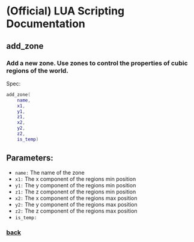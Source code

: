 
# (Official) LUA Scripting Documentation

## add_zone

### Add a new zone. Use zones to control the properties of cubic regions of the world.

Spec:
```lua
add_zone(
	name,
	x1,
	y1,
	z1,
	x2,
	y2,
	z2,
	is_temp)
```
## Parameters:
- `name:` The name of the zone
- `x1:` The x component of the regions min position
- `y1:` The y component of the regions min position
- `z1:` The z component of the regions min position
- `x2:` The x component of the regions max position
- `y2:` The y component of the regions max position
- `z2:` The z component of the regions max position
- `is_temp:` 
### [back](../zones)
